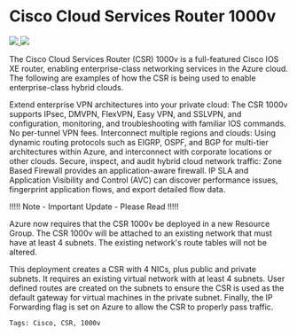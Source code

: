 # Cisco Cloud Services Router 1000v

<a href="https://portal.azure.com/#create/Microsoft.Template/uri/https%3A%2F%2Fraw.githubusercontent.com%2FAzure%2Fazure-quickstart-templates%2Fmaster%2Fcisco-csr-1000v-existing-vnet%2Fazuredeploy.json" target="_blank">
<img src="http://azuredeploy.net/deploybutton.png"/>
</a>
<a href="http://armviz.io/#/?load=https%3A%2F%2Fraw.githubusercontent.com%2FAzure%2Fazure-quickstart-templates%2Fmaster%2Fcisco-csr-1000v-existing-vnet%2Fazuredeploy.json" target="_blank">
<img src="http://armviz.io/visualizebutton.png"/>
</a>

The Cisco Cloud Services Router (CSR) 1000v is a full-featured Cisco IOS XE router, enabling enterprise-class networking services in the Azure cloud. The following are examples of how the CSR is being used to enable enterprise-class hybrid clouds.

Extend enterprise VPN architectures into your private cloud: The CSR 1000v supports IPsec, DMVPN, FlexVPN, Easy VPN, and SSLVPN, and configuration, monitoring, and troubleshooting with familiar IOS commands. No per-tunnel VPN fees.
Interconnect multiple regions and clouds: Using dynamic routing protocols such as EIGRP, OSPF, and BGP for multi-tier architectures within Azure, and interconnect with corporate locations or other clouds.
Secure, inspect, and audit hybrid cloud network traffic: Zone Based Firewall provides an application-aware firewall. IP SLA and Application Visibility and Control (AVC) can discover performance issues, fingerprint application flows, and export detailed flow data.

!!!!! Note - Important Update - Please Read !!!!!

Azure now requires that the CSR 1000v be deployed in a new Resource Group. The CSR 1000v will be attached to an existing network that must have at least 4 subnets.
The existing network's route tables will not be altered.

This deployment creates a CSR with 4 NICs, plus public and private subnets.  It requires an existing virtual network with at least 4 subnets.  User defined routes are created on the subnets to ensure the CSR is used as the default gateway for virtual machines in the private subnet. Finally, the IP Forwarding flag is set on Azure to allow the CSR to properly pass traffic.

`Tags: Cisco, CSR, 1000v`